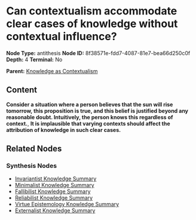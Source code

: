 # Can contextualism accommodate clear cases of knowledge without contextual influence?

**Node Type:** antithesis
**Node ID:** 8f38571e-fdd7-4087-81e7-bea66d250c0f
**Depth:** 4
**Terminal:** No

**Parent:** [Knowledge as Contextualism](knowledge-as-contextualism-synthesis-d4d73ed1-7836-4a34-844f-6560ef2530d4.md)

## Content

**Consider a situation where a person believes that the sun will rise tomorrow, this proposition is true, and this belief is justified beyond any reasonable doubt. Intuitively, the person knows this regardless of context.**, **It is implausible that varying contexts should affect the attribution of knowledge in such clear cases.**

## Related Nodes

### Synthesis Nodes

- [Invariantist Knowledge Summary](invariantist-knowledge-summary-synthesis-e37bce69-ba25-4f35-8a2f-889830ac22c6.md)
- [Minimalist Knowledge Summary](minimalist-knowledge-summary-synthesis-0c0acc2d-c75d-4df1-8e64-0c10f9e37c35.md)
- [Fallibilist Knowledge Summary](fallibilist-knowledge-summary-synthesis-c74fa0b3-8a6a-4038-82dd-21c5433f61f3.md)
- [Reliabilist Knowledge Summary](reliabilist-knowledge-summary-synthesis-56de7493-5eaa-4cee-a4cf-6aad73508e26.md)
- [Virtue Epistemology Knowledge Summary](virtue-epistemology-knowledge-summary-synthesis-2b0d5223-a784-48a4-aba7-690c2e06ce1d.md)
- [Externalist Knowledge Summary](externalist-knowledge-summary-synthesis-ed07c171-595b-40f6-8022-672b4950e194.md)
